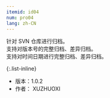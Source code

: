 ```yaml
---
itemid: id04
num: pro04
lang: zh-CN
---
```


针对 SVN 仓库进行归档。  
支持对版本号的完整归档、差异归档。  
支持对时间日期进行完整归档、差异归档。   

{:.list-inline}

+ 版本：1.0.2   
+ 作者： XUZHUOXI   

